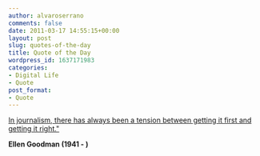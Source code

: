 ```yaml
---
author: alvaroserrano
comments: false
date: 2011-03-17 14:55:15+00:00
layout: post
slug: quotes-of-the-day
title: Quote of the Day
wordpress_id: 1637171983
categories:
- Digital Life
- Quote
post_format:
- Quote
---
```


[In journalism, there has always been a tension between getting it first and getting it right."](http://www.quotationspage.com/quote/35966.html)

**Ellen Goodman (1941 - )**
